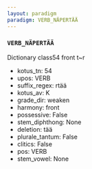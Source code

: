 ```yaml
---
layout: paradigm
paradigm: VERB_NÄPERTÄÄ
---
```

### ` VERB_NÄPERTÄÄ `

Dictionary class54 front t~r
* kotus_tn: 54
* upos: VERB
* suffix_regex: rtää
* kotus_av: K
* grade_dir: weaken
* harmony: front
* possessive: False
* stem_diphthong: None
* deletion: tää
* plurale_tantum: False
* clitics: False
* pos: VERB
* stem_vowel: None

